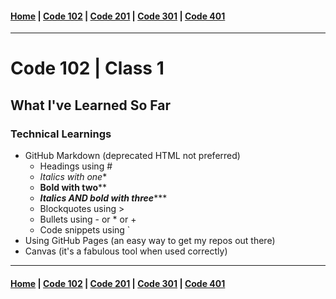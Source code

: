 #### [Home](../README.md)  |  [Code 102](../102main.md)  |  [Code 201](../201main.md)  |  [Code 301](../301main.md)  |  [Code 401](../401main.md)
***

# Code 102 | Class 1

## What I've Learned So Far

### Technical Learnings
- GitHub Markdown (deprecated HTML not preferred)
   - Headings using #
   - *Italics with one**
   - **Bold with two****
   - ***Italics AND bold with three******
   - Blockquotes using >
   - Bullets using - or * or +
   - Code snippets using `
- Using GitHub Pages (an easy way to get my repos out there)
- Canvas (it's a fabulous tool when used correctly)


***

#### [Home](../README.md)  |  [Code 102](../102main.md)  |  [Code 201](../201main.md)  |  [Code 301](../301main.md)  |  [Code 401](../401main.md)
